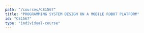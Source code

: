 ```yaml
---
path: "/courses/CS1567"
title: "PROGRAMMING SYSTEM DESIGN ON A MOBILE ROBOT PLATFORM"
id: "CS1567"
type: "individual-course"
---
```

